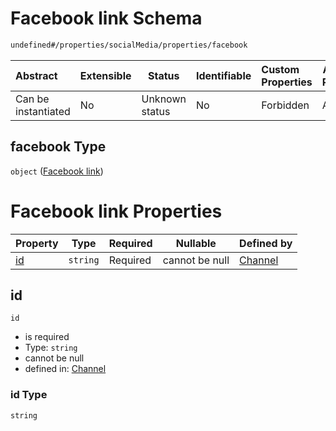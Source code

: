 # Facebook link Schema

```txt
undefined#/properties/socialMedia/properties/facebook
```




| Abstract            | Extensible | Status         | Identifiable | Custom Properties | Additional Properties | Access Restrictions | Defined In                                                                 |
| :------------------ | ---------- | -------------- | ------------ | :---------------- | --------------------- | ------------------- | -------------------------------------------------------------------------- |
| Can be instantiated | No         | Unknown status | No           | Forbidden         | Allowed               | none                | [channel.schema.json\*](../out/channel.schema.json "open original schema") |

## facebook Type

`object` ([Facebook link](channel-properties-social-media-links-properties-facebook-link.md))

# Facebook link Properties

| Property  | Type     | Required | Nullable       | Defined by                                                                                                                                                       |
| :-------- | -------- | -------- | -------------- | :--------------------------------------------------------------------------------------------------------------------------------------------------------------- |
| [id](#id) | `string` | Required | cannot be null | [Channel](channel-properties-social-media-links-properties-facebook-link-properties-id.md "undefined#/properties/socialMedia/properties/facebook/properties/id") |

## id




`id`

-   is required
-   Type: `string`
-   cannot be null
-   defined in: [Channel](channel-properties-social-media-links-properties-facebook-link-properties-id.md "undefined#/properties/socialMedia/properties/facebook/properties/id")

### id Type

`string`
